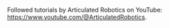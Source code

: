 Followed tutorials by Articulated Robotics on YouTube: https://www.youtube.com/@ArticulatedRobotics.
